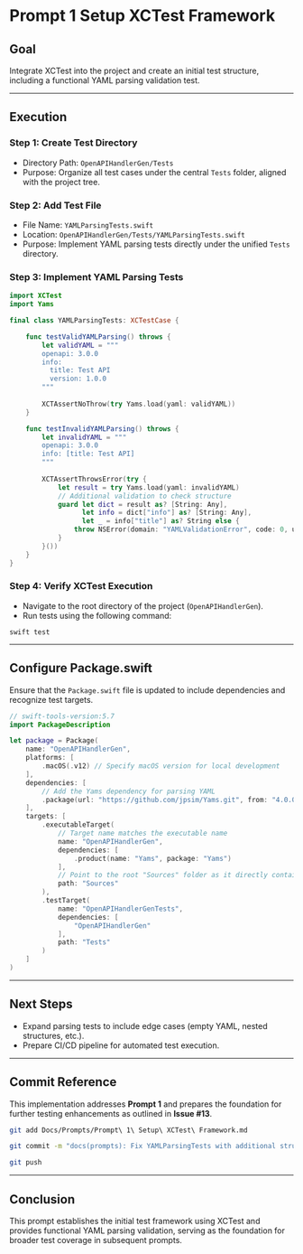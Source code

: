 # Prompt 1 Setup XCTest Framework

## Goal
Integrate XCTest into the project and create an initial test structure, including a functional YAML parsing validation test.

---

## Execution

### Step 1: Create Test Directory
- Directory Path: `OpenAPIHandlerGen/Tests`
- Purpose: Organize all test cases under the central `Tests` folder, aligned with the project tree.

### Step 2: Add Test File
- File Name: `YAMLParsingTests.swift`
- Location: `OpenAPIHandlerGen/Tests/YAMLParsingTests.swift`
- Purpose: Implement YAML parsing tests directly under the unified `Tests` directory.

### Step 3: Implement YAML Parsing Tests

```swift
import XCTest
import Yams

final class YAMLParsingTests: XCTestCase {

    func testValidYAMLParsing() throws {
        let validYAML = """
        openapi: 3.0.0
        info:
          title: Test API
          version: 1.0.0
        """
        
        XCTAssertNoThrow(try Yams.load(yaml: validYAML))
    }

    func testInvalidYAMLParsing() throws {
        let invalidYAML = """
        openapi: 3.0.0
        info: [title: Test API]
        """
        
        XCTAssertThrowsError(try {
            let result = try Yams.load(yaml: invalidYAML)
            // Additional validation to check structure
            guard let dict = result as? [String: Any],
                  let info = dict["info"] as? [String: Any],
                  let _ = info["title"] as? String else {
                throw NSError(domain: "YAMLValidationError", code: 0, userInfo: nil)
            }
        }())
    }
}
```

### Step 4: Verify XCTest Execution
- Navigate to the root directory of the project (`OpenAPIHandlerGen`).
- Run tests using the following command:
```
swift test
```

---

## Configure Package.swift
Ensure that the `Package.swift` file is updated to include dependencies and recognize test targets.

```swift
// swift-tools-version:5.7
import PackageDescription

let package = Package(
    name: "OpenAPIHandlerGen",
    platforms: [
        .macOS(.v12) // Specify macOS version for local development
    ],
    dependencies: [
        // Add the Yams dependency for parsing YAML
        .package(url: "https://github.com/jpsim/Yams.git", from: "4.0.0")
    ],
    targets: [
        .executableTarget(
            // Target name matches the executable name
            name: "OpenAPIHandlerGen",
            dependencies: [
                .product(name: "Yams", package: "Yams")
            ],
            // Point to the root "Sources" folder as it directly contains "main.swift"
            path: "Sources"
        ),
        .testTarget(
            name: "OpenAPIHandlerGenTests",
            dependencies: [
                "OpenAPIHandlerGen"
            ],
            path: "Tests"
        )
    ]
)
```
---

## Next Steps
- Expand parsing tests to include edge cases (empty YAML, nested structures, etc.).
- Prepare CI/CD pipeline for automated test execution.

---

## Commit Reference
This implementation addresses **Prompt 1** and prepares the foundation for further testing enhancements as outlined in **Issue #13**.

```bash
git add Docs/Prompts/Prompt\ 1\ Setup\ XCTest\ Framework.md

git commit -m "docs(prompts): Fix YAMLParsingTests with additional structure validation. References #13."

git push
```

---

## Conclusion
This prompt establishes the initial test framework using XCTest and provides functional YAML parsing validation, serving as the foundation for broader test coverage in subsequent prompts.

